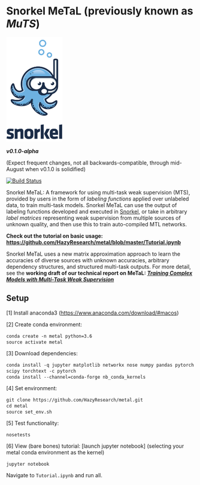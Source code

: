 # Snorkel MeTaL (previously known as _MuTS_)

<img src="assets/logo_01.png" width="150"/>

**_v0.1.0-alpha_** 

(Expect frequent changes, not all backwards-compatible, through mid-August when v0.1.0 is solidified)

[![Build Status](https://travis-ci.com/HazyResearch/metal.svg?branch=master)](https://travis-ci.com/HazyResearch/metal)

Snorkel MeTaL: A framework for using multi-task weak supervision (MTS), provided by users in the form of _labeling functions_ applied over unlabeled data, to train multi-task models.
Snorkel MeTaL can use the output of labeling functions developed and executed in [Snorkel](snorkel.stanford.edu), or take in arbitrary _label matrices_ representing weak supervision from multiple sources of unknown quality, and then use this to train auto-compiled MTL networks.

**Check out the tutorial on basic usage: https://github.com/HazyResearch/metal/blob/master/Tutorial.ipynb**

Snorkel MeTaL uses a new matrix approximation approach to learn the accuracies of diverse sources with unknown accuracies, arbitrary dependency structures, and structured multi-task outputs.
For more detail, see the **working draft of our technical report on MeTaL: [_Training Complex Models with Multi-Task Weak Supervision_](https://ajratner.github.io/assets/papers/mts-draft.pdf)**

## Setup
[1] Install anaconda3 (https://www.anaconda.com/download/#macos)

[2] Create conda environment:
```
conda create -n metal python=3.6
source activate metal
```

[3] Download dependencies:
```
conda install -q jupyter matplotlib networkx nose numpy pandas pytorch scipy torchtext -c pytorch
conda install --channel=conda-forge nb_conda_kernels
```

[4] Set environment:
```
git clone https://github.com/HazyResearch/metal.git
cd metal
source set_env.sh
```

[5] Test functionality:
```
nosetests
```

[6] View (bare bones) tutorial:
[launch jupyter notebook] (selecting your metal conda environment as the kernel)

```
jupyter notebook
```

Navigate to ```Tutorial.ipynb``` and run all.
